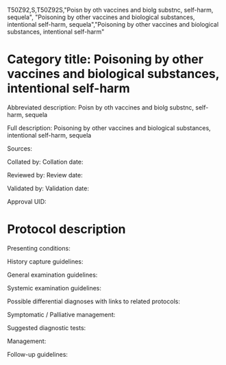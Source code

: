 T50Z92,S,T50Z92S,"Poisn by oth vaccines and biolg substnc, self-harm, sequela", "Poisoning by other vaccines and biological substances, intentional self-harm, sequela","Poisoning by other vaccines and biological substances, intentional self-harm"
# Category title: Poisoning by other vaccines and biological substances, intentional self-harm

Abbreviated description: Poisn by oth vaccines and biolg substnc, self-harm, sequela

Full description: Poisoning by other vaccines and biological substances, intentional self-harm, sequela

Sources:

Collated by:
Collation date:

Reviewed by:
Review date:

Validated by:
Validation date:

Approval UID:

# Protocol description

Presenting conditions:

History capture guidelines:

General examination guidelines:

Systemic examination guidelines:

Possible differential diagnoses with links to related protocols:

Symptomatic / Palliative management:

Suggested diagnostic tests:

Management:

Follow-up guidelines:
